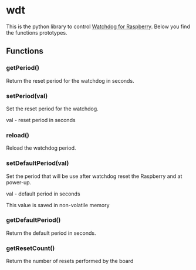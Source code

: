 # wdt

This is the python library to control [Watchdog for Raspberry](https://www.sequentmicrosystems.com).
Below you find the functions prototypes.

## Functions
### getPeriod()
Return the reset period for the watchdog in seconds.

### setPeriod(val)
Set the reset period for the watchdog.

val - reset period in seconds

### reload()
Reload the watchdog period.

### setDefaultPeriod(val)
Set the period that will be use after watchdog reset the Raspberry and at power-up.

val - default period in seconds

This value is saved in non-volatile memory 

### getDefaultPeriod()
Return the default period in seconds.

### getResetCount()
Return the number of resets performed by the board  
